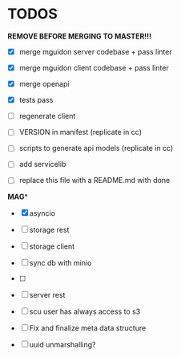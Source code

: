 # TODOS

**REMOVE BEFORE MERGING TO MASTER!!!**

- [x] merge mguidon server codebase + pass linter
- [x] merge mguidon client codebase + pass linter
- [x] merge openapi
- [x] tests pass
- [ ] regenerate client
- [ ] VERSION in manifest (replicate in cc)
- [ ] scripts to generate api models (replicate in cc)
- [ ] add servicelib
- [ ] replace this file with a README.md with done


**MAG***

- [x] asyncio
- [ ] storage rest
- [ ] storage client
- [ ] sync db with minio
- [ ]
- [ ] server rest
- [ ] scu user has always access to s3


- [ ] Fix and finalize meta data structure
- [ ] uuid unmarshalling?
